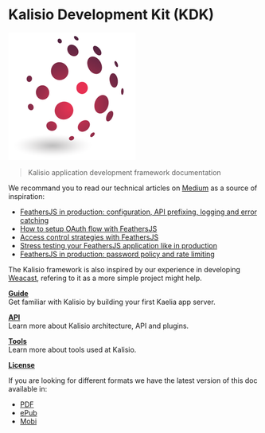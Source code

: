 # Kalisio Development Kit (KDK)

![Kalisio logo](./images/kalisio-logo-256.png)

> Kalisio application development framework documentation

We recommand you to read our technical articles on [Medium](https://medium.com/@luc.claustres) as a source of inspiration:
* [FeathersJS in production: configuration, API prefixing, logging and error catching](https://blog.feathersjs.com/feathersjs-in-production-configuration-api-prefixing-logging-and-error-catching-2a80e044e233)
* [How to setup OAuth flow with FeathersJS](https://blog.feathersjs.com/how-to-setup-oauth-flow-with-featherjs-522bdecb10a8)
* [Access control strategies with FeathersJS](https://blog.feathersjs.com/access-control-strategies-with-feathersjs-72452268739d)
* [Stress testing your FeathersJS application like in production](https://blog.feathersjs.com/stress-testing-your-feathersjs-application-like-in-production-4b8611ee8d9e)
* [FeathersJS in production: password policy and rate limiting](https://medium.com/@luc.claustres/feathersjs-in-production-password-policy-and-rate-limiting-32c9874dc563)

The Kalisio framework is also inspired by our experience in developing [Weacast](https://weacast.gitbooks.io/weacast-docs/), refering to it as a more simple project might help.

[**Guide**](./guides/README.MD)<br/>
Get familiar with Kalisio by building your first Kaelia app server.

[**API**](./api/README.MD)<br/>
Learn more about Kalisio architecture, API and plugins.

[**Tools**](./tools/README.MD)<br/>
Learn more about tools used at Kalisio.

[**License**](./LICENSE.MD)

If you are looking for different formats we have the latest version of this doc available in:

* [PDF](https://www.gitbook.com/download/pdf/book/kalisio/kalisio)
* [ePub](https://www.gitbook.com/download/epub/book/kalisio/kalisio)
* [Mobi](https://www.gitbook.com/download/mobi/book/kalisio/kalisio)

